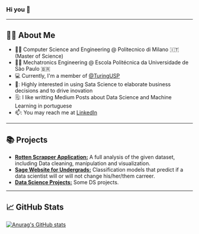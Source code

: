 ### Hi you 👋
---
## 👩‍💻 About Me
- :man_student: Computer Science and Engineering @ Politecnico di Milano :it: (Master of Science)  
- :man_student: Mechatronics Engineering @ Escola Politécnica da Universidade de São Paulo :brazil:
- :computer: Currently, I'm a member of [@TuringUSP](https://github.com/turing-usp)
- 👥: Highly interested in using Sata Science to elaborate business decisions and to drive inovation
- 🗒️: I like writting Medium Posts about Data Science and Machine Learning in portuguese   
- 📫: You may reach me at [LinkedIn](https://www.linkedin.com/in/felipeazank/?locale=en_US)
---
## :books: Projects
- **[Rotten Scrapper Application:]()** A full analysis of the given dataset, including Data cleaning, manipulation and visualization.
- **[Sage Website for Undergrads:]()** Classification models that predict if a data scientist will or will not change his/her/them carreer.
- **[Data Science Projects:]()** Some DS projects.
---
## 📈 GitHub Stats
[![Anurag's GitHub stats](https://github-readme-stats.vercel.app/api?username=AZANK7173&theme=radical&show_icons=true)](https://github.com/anuraghazra/github-readme-stats)

<!-- [![Top Langs](https://github-readme-stats.vercel.app/api/top-langs/?username=AZANK7173&layout=compact&theme=radical)](https://github.com/anuraghazra/github-readme-stats)

<!--
**kauafillipe/kauafillipe** is a ✨ _special_ ✨ repository because its `README.md` (this file) appears on your GitHub profile.

Here are some ideas to get you started:

- 🔭 I’m currently working on ...
- 🌱 I’m currently learning ...
- 👯 I’m looking to collaborate on ...
- 🤔 I’m looking for help with ...
- 💬 Ask me about ...
- 📫 How to reach me: ...
- ⚡ Fun fact: ...
-->
